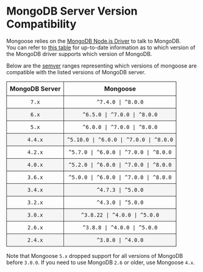 # MongoDB Server Version Compatibility

<style>
    tr > td, tr > th {
        border: 1px solid;
        padding: 8px;
    }

    table tr:nth-child(2n) {
        background: rgba(0,0,0,.03);
    }
</style>

Mongoose relies on the [MongoDB Node.js Driver](http://mongodb.github.io/node-mongodb-native/) to talk to MongoDB.  
You can refer to [this table](https://www.mongodb.com/docs/drivers/node/current/compatibility/) for up-to-date information as to which version of the MongoDB driver supports which version of MongoDB.

Below are the [semver](http://semver.org/) ranges representing which versions of mongoose are compatible with the listed versions of MongoDB server.

| MongoDB Server |                Mongoose                 |
| :------------: | :-------------------------------------: |
|     `7.x`      |            `^7.4.0 \| ^8.0.0`           |
|     `6.x`      |      `^6.5.0 \| ^7.0.0 \| ^8.0.0`       |
|     `5.x`      |      `^6.0.0 \| ^7.0.0 \| ^8.0.0`       |
|    `4.4.x`     | `^5.10.0 \| ^6.0.0 \| ^7.0.0 \| ^8.0.0` |
|    `4.2.x`     | `^5.7.0 \| ^6.0.0 \| ^7.0.0 \| ^8.0.0`  |
|    `4.0.x`     | `^5.2.0 \| ^6.0.0 \| ^7.0.0 \| ^8.0.0`  |
|    `3.6.x`     | `^5.0.0 \| ^6.0.0 \| ^7.0.0 \| ^8.0.0`  |
|    `3.4.x`     |            `^4.7.3 \| ^5.0.0`           |
|    `3.2.x`     |            `^4.3.0 \| ^5.0.0`           |
|    `3.0.x`     |        `^3.8.22 \| ^4.0.0 \| ^5.0.0`    |
|    `2.6.x`     |        `^3.8.8 \| ^4.0.0 \| ^5.0.0`     |
|    `2.4.x`     |              `^3.8.0 \| ^4.0.0`         |

Note that Mongoose `5.x` dropped support for all versions of MongoDB before `3.0.0`. If you need to use MongoDB `2.6` or older, use Mongoose `4.x`.
